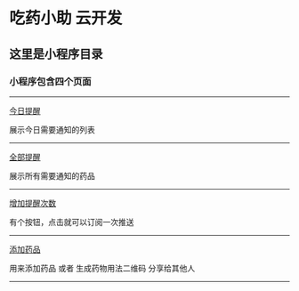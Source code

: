 # 吃药小助 云开发

## 这里是小程序目录

### 小程序包含四个页面
----

[今日提醒](miniprogram/pages/home "去查看")  

展示今日需要通知的列表
* * *

[全部提醒](miniprogram/pages/remind "去查看")

展示所有需要通知的药品
* * *
[增加提醒次数](miniprogram/pages/remind "去查看")

有个按钮，点击就可以订阅一次推送
* * *
[添加药品](miniprogram/pages/add "去查看")

用来添加药品 或者 生成药物用法二维码 分享给其他人
* * *

